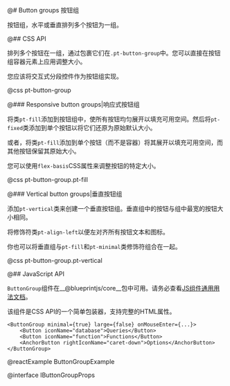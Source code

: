 @# Button groups 按钮组

按钮组，水平或垂直排列多个按钮为一组。

@## CSS API

排列多个按钮在一组，通过包裹它们在`.pt-button-group`中。您可以直接在按钮组容器元素上应用调整大小。

您应该将交互式分段控件作为按钮组实现。

@css pt-button-group

@### Responsive button groups|响应式按钮组

将类`pt-fill`添加到按钮组中，使所有按钮均匀展开以填充可用空间。然后将`pt-fixed`类添加到单个按钮以将它们还原为原始默认大小。

或者，将类`pt-fill`添加到单个按钮（而不是容器）将其展开以填充可用空间，而其他按钮保留其原始大小。

您可以使用`flex-basis`CSS属性来调整按钮的特定大小。

@css pt-button-group.pt-fill

@### Vertical button groups|垂直按钮组

添加`pt-vertical`类来创建一个垂直按钮组。垂直组中的按钮与组中最宽的按钮大小相同。

将修饰符类`pt-align-left`以便左对齐所有按钮文本和图标。

你也可以将垂直组与`pt-fill`和`pt-minimal`类修饰符组合在一起。

@css pt-button-group.pt-vertical

@## JavaScript API

`ButtonGroup`组件在__@blueprintjs/core__包中可用。请务必查看[JS组件通用用法文档](#blueprint.usage)。

该组件是CSS API的一个简单包装器，支持完整的HTML属性。

```tsx
<ButtonGroup minimal={true} large={false} onMouseEnter={...}>
    <Button iconName="database">Queries</Button>
    <Button iconName="function">Functions</Button>
    <AnchorButton rightIconName="caret-down">Options</AnchorButton>
</ButtonGroup>
```

@reactExample ButtonGroupExample

@interface IButtonGroupProps
